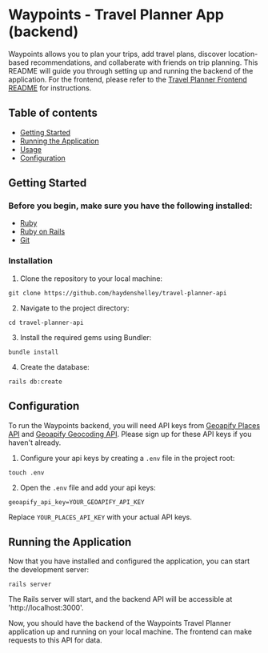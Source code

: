 # Waypoints - Travel Planner App (backend)

Waypoints allows you to plan your trips, add travel plans, discover location-based recommendations, and collaberate with friends on trip planning. This README will guide you through setting up and running the backend of the application. For the frontend, please refer to the [Travel Planner Frontend README](https://github.com/haydenshelley/travel-planner-frontend) for instructions.

## Table of contents

- [Getting Started](#getting-started)
- [Running the Application](#running-the-application)
- [Usage](#usage)
- [Configuration](#configuration)

## Getting Started

### Before you begin, make sure you have the following installed:

- [Ruby](https://www.ruby-lang.org/)
- [Ruby on Rails](https://rubyonrails.org/)
- [Git](https://git-scm.com/)

### Installation

1. Clone the repository to your local machine:

```
git clone https://github.com/haydenshelley/travel-planner-api
```

2. Navigate to the project directory:

```
cd travel-planner-api
```

3. Install the required gems using Bundler:

```
bundle install
```

4. Create the database:

```
rails db:create
```

## Configuration

To run the Waypoints backend, you will need API keys from [Geoapify Places API](https://www.geoapify.com/places-api) and [Geoapify Geocoding API](https://www.geoapify.com/geocoding-api). Please sign up for these API keys if you haven't already.

1. Configure your api keys by creating a `.env` file in the project root:

```
touch .env
```

2. Open the `.env` file and add your api keys:

```
geoapify_api_key=YOUR_GEOAPIFY_API_KEY
```

Replace `YOUR_PLACES_API_KEY` with your actual API keys.

## Running the Application

Now that you have installed and configured the application, you can start the development server:

```
rails server
```

The Rails server will start, and the backend API will be accessible at 'http://localhost:3000'.

Now, you should have the backend of the Waypoints Travel Planner application up and running on your local machine. The frontend can make requests to this API for data.
